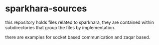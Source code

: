 # sparkhara-sources

this repository holds files related to sparkhara, they are contained within
subdirectories that group the files by implementation.

there are examples for socket based communication and zaqar based.
